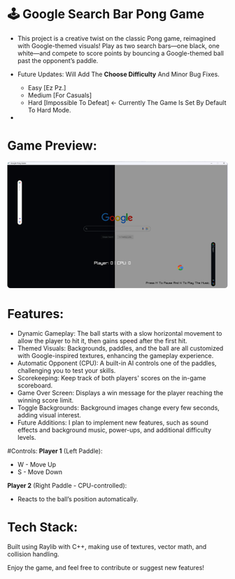 # 🕹️ Google Search Bar Pong Game

- This project is a creative twist on the classic Pong game, reimagined with Google-themed visuals! Play as two search bars—one black, one white—and compete to score points by bouncing a Google-themed ball past the opponent’s paddle.

- Future Updates: Will Add The **Choose Difficulty** And Minor Bug Fixes.
  - Easy [Ez Pz.]
  - Medium [For Casuals]
  - Hard [Impossible To Defeat] <- Currently The Game Is Set By Default To Hard Mode.
- 
  


# Game Preview:
![imgC](assests/image.png)


# Features:
- Dynamic Gameplay: The ball starts with a slow horizontal movement to allow the player to hit it, then gains speed after the first hit.
- Themed Visuals: Backgrounds, paddles, and the ball are all customized with Google-inspired textures, enhancing the gameplay experience.
- Automatic Opponent (CPU): A built-in AI controls one of the paddles, challenging you to test your skills.
- Scorekeeping: Keep track of both players' scores on the in-game scoreboard.
- Game Over Screen: Displays a win message for the player reaching the winning score limit.
- Toggle Backgrounds: Background images change every few seconds, adding visual interest.
- Future Additions:
I plan to implement new features, such as sound effects and background music, power-ups, and additional difficulty levels.

#Controls:
**Player 1** (Left Paddle):
- W - Move Up
- S - Move Down

**Player 2** (Right Paddle - CPU-controlled): 
- Reacts to the ball’s position automatically.

# Tech Stack:
Built using Raylib with C++, making use of textures, vector math, and collision handling.

Enjoy the game, and feel free to contribute or suggest new features!

